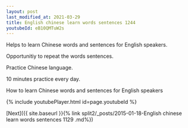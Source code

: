 ```yaml
---
layout: post
last_modified_at: 2021-03-29
title: English chinese learn words sentences 1244 
youtubeId: eB10QMTuW2s
---
```

 
 
Helps to learn Chinese words and sentences for English speakers.

Opportunitiy to repeat the words sentences. 

Practice Chinese language. 
 
10 minutes practice every day. 
 
How to learn Chinese words and sentences for English speakers 
 
{% include youtubePlayer.html id=page.youtubeId %}
 
 
[Next]({{ site.baseurl }}{% link  split2/_posts/2015-01-18-English chinese learn words sentences 1129 .md%})
 
